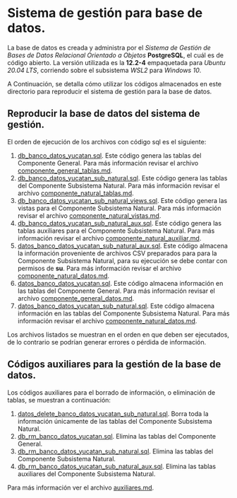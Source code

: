 # Sistema de gestión para base de datos.

La base de datos es creada y administra por el _Sistema de Gestión de Bases de Datos Relacional Orientado a Objetos_ __PostgreSQL__, el cuál es de código abierto. La versión utilizada es la __12.2-4__ empaquetada para _Ubuntu 20.04 LTS_, corriendo sobre el subsistema _WSL2_ para _Windows 10_.

A Continuación, se detalla cómo utilizar los códigos almacenados en este directorio para reproducir el sistema de gestión para la base de datos.

## Reproducir la base de datos del sistema de gestión.

El orden de ejecución de los archivos con código sql es el siguiente:
1. [db_banco_datos_yucatan.sql](db_banco_datos_yucatan.sql). Este código genera las tablas del Componente General. Para más información revisar el archivo [componente_general_tablas.md](componente_general_tablas.md).
2. [db_banco_datos_yucatan_sub_natural.sql](db_banco_datos_yucatan_sub_natural.sql). Este código genera las tablas del Componente Subsistema Natural. Para más información revisar el archivo [componente_natural_tablas.md](componente_natural_tablas.md).
3. [db_banco_datos_yucatan_sub_natural_views.sql](db_banco_datos_yucatan_sub_natural_views.sql). Este código genera las vistas para el Componente Subsistema Natural. Para más información revisar el archivo [componente_natural_vistas.md](componente_natural_vistas.md).
4. [db_banco_datos_yucatan_sub_natural_aux.sql](db_banco_datos_yucatan_sub_natural_aux.sql). Este código genera las tablas auxiliares para el Componente Subsistema Natural. Para más información revisar el archivo [componente_natural_auxiliar.md](componente_natural_auxiliar.md).
5. [datos_banco_datos_yucatan_sub_natural_aux.sql](datos_banco_datos_yucatan_sub_natural_aux.sql). Este código almacena la información proveniente de archivos CSV preparados para para la Componente Subsistema Natural, para su ejecución se debe contar con permisos de __su__. Para más información revisar el archivo [componente_natural_datos.md](componente_natural_datos.md).
6. [datos_banco_datos_yucatan.sql](datos_banco_datos_yucatan.sql). Este código almacena información en las tablas del Componente General. Para más información revisar el archivo [componente_general_datos.md](componente_general_datos.md).
7. [datos_banco_datos_yucatan_sub_natural.sql](datos_banco_datos_yucatan_sub_natural.sql). Este código almacena información en las tablas del Componente Subsistema Natural. Para más información revisar el archivo [componente_natural_datos.md](componente_natural_datos.md).

Los archivos listados se muestran en el orden en que deben ser ejecutados, de lo contrario se podrían generar errores o pérdida de información.

## Códigos auxiliares para la gestión de la base de datos.

Los códigos auxiliares para el borrado de información, o eliminación de tablas, se muestran a continuación:

1. [datos_delete_banco_datos_yucatan_sub_natural.sql](datos_delete_banco_datos_yucatan_sub_natural.sql). Borra toda la información únicamente de las tablas del Componente Subsistema Natural.
2. [db_rm_banco_datos_yucatan.sql](db_rm_banco_datos_yucatan.sql). Elimina las tablas del Componente General.
3. [db_rm_banco_datos_yucatan_sub_natural.sql](db_rm_banco_datos_yucatan_sub_natural.sql). Elimina las tablas del Componente Subsistema Natural.
4. [db_rm_banco_datos_yucatan_sub_natural_aux.sql](db_rm_banco_datos_yucatan_sub_natural_aux.sql). Elimina las tablas auxiliares del Componente Subsistema Natural.

Para más información ver el archivo [auxiliares.md](auxiliares.md).

